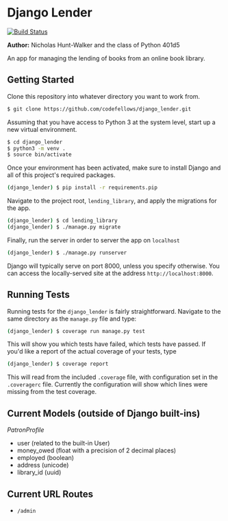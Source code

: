 # Django Lender

[![Build Status](https://travis-ci.org/codefellows/django_lender.svg?branch=master)](https://travis-ci.org/codefellows/django_lender)

**Author:** Nicholas Hunt-Walker and the class of Python 401d5

An app for managing the lending of books from an online book library.

## Getting Started

Clone this repository into whatever directory you want to work from.

```bash
$ git clone https://github.com/codefellows/django_lender.git
```

Assuming that you have access to Python 3 at the system level, start up a new virtual environment.

```bash
$ cd django_lender
$ python3 -m venv .
$ source bin/activate
```

Once your environment has been activated, make sure to install Django and all of this project's required packages.

```bash
(django_lender) $ pip install -r requirements.pip
```

Navigate to the project root, `lending_library`, and apply the migrations for the app.

```bash
(django_lender) $ cd lending_library
(django_lender) $ ./manage.py migrate
```

Finally, run the server in order to server the app on `localhost`

```bash
(django_lender) $ ./manage.py runserver
```

Django will typically serve on port 8000, unless you specify otherwise.
You can access the locally-served site at the address `http://localhost:8000`.

## Running Tests

Running tests for the `django_lender` is fairly straightforward.
Navigate to the same directory as the `manage.py` file and type:

```bash
(django_lender) $ coverage run manage.py test
```

This will show you which tests have failed, which tests have passed.
If you'd like a report of the actual coverage of your tests, type

```bash
(django_lender) $ coverage report
```

This will read from the included `.coverage` file, with configuration set in the `.coveragerc` file.
Currently the configuration will show which lines were missing from the test coverage.

## Current Models (outside of Django built-ins)

*PatronProfile*

- user (related to the built-in User)
- money_owed (float with a precision of 2 decimal places)
- employed (boolean)
- address (unicode)
- library_id (uuid)

## Current URL Routes

- `/admin`